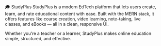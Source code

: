 🎓 StudyPlus
StudyPlus is a modern EdTech platform that lets users create, learn, and rate educational content with ease. Built with the MERN stack, it offers features like course creation, video learning, note-taking, live classes, and eBooks — all in a clean, responsive UI.

Whether you're a teacher or a learner, StudyPlus makes online education simple, structured, and effective.
